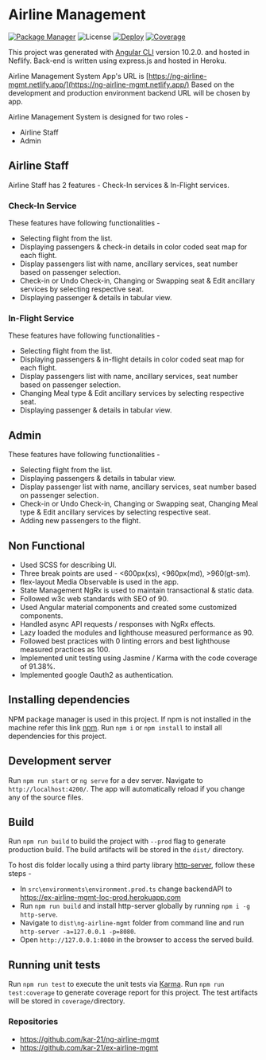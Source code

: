 # Airline Management 

[![Package Manager](https://img.shields.io/badge/npm-6.13.4-red?style=flat-square)](https://docs.npmjs.com/cli/v6) ![License](https://img.shields.io/badge/license-MIT-brightgreen?style=flat-square) [![Deploy](https://img.shields.io/badge/deploy-netlify-blue?style=flat-square)](https://ng-airline-mgmt.netlify.app/) [![Coverage](https://img.shields.io/badge/coverage-91.38%-green?style=flat-square)](https://ng-airline-mgmt.netlify.app/) 

This project was generated with [Angular CLI](https://github.com/angular/angular-cli) version 10.2.0. and hosted in Neflify. Back-end is written using express.js and hosted in Heroku.

Airline Management System App's URL is [https://ng-airline-mgmt.netlify.app/](https://ng-airline-mgmt.netlify.app/)
Based on the development and production environment backend URL will be chosen by app.

Airline Management System is designed for two roles -

- Airline Staff
- Admin


## Airline Staff
Airline Staff has 2 features - Check-In services & In-Flight services. 

### Check-In Service
These features have following  functionalities - 
- Selecting flight from the list. 
- Displaying passengers & check-in details in color coded seat map for each flight.
- Display passengers list with name, ancillary services, seat number based on passenger selection.
- Check-in or Undo Check-in, Changing or Swapping seat & Edit ancillary services by selecting respective seat.
- Displaying passenger & details in tabular view.

### In-Flight Service
These features have following  functionalities - 
- Selecting flight from the list. 
- Displaying passengers & in-flight details in color coded seat map for each flight.
- Display passengers list with name, ancillary services, seat number based on passenger selection.
- Changing Meal type & Edit ancillary services by selecting respective seat.
- Displaying passenger & details in tabular view.

## Admin
These features have following  functionalities -
- Selecting flight from the list. 
- Displaying passengers & details in tabular view.
- Display passenger list with name, ancillary services, seat number based on passenger selection.
- Check-in or Undo Check-in, Changing or Swapping seat, Changing Meal type & Edit ancillary services by selecting respective seat.
- Adding new passengers to the flight.

## Non Functional
- Used SCSS for describing UI.
- Three break points are used - <600px(xs), <960px(md), >960(gt-sm).
- flex-layout Media Observable is used in the app.
- State Management NgRx is used to maintain transactional & static data.
- Followed w3c web standards with SEO of 90.
- Used Angular material components and created some customized components.
- Handled async API requests / responses with NgRx effects.
- Lazy loaded the modules and lighthouse measured performance as 90.
- Followed best practices with 0 linting errors and best lighthouse measured practices as 100.
- Implemented unit testing using Jasmine / Karma with the code coverage of 91.38%.
- Implemented google Oauth2 as authentication.

## Installing dependencies

NPM package manager is used in this project. If npm is not installed in the machine refer this link [npm](https://docs.npmjs.com/cli/v6/configuring-npm/install).
Run `npm i` or `npm install` to install all dependencies for this project. 

## Development server

Run `npm run start` or `ng serve` for a dev server. Navigate to `http://localhost:4200/`. The app will automatically reload if you change any of the source files.

## Build

Run `npm run build` to build the project with `--prod` flag to generate production build. The build artifacts will be stored in the `dist/` directory.

To host dis folder locally using a third party library [http-server](https://www.npmjs.com/package/http-server), follow these steps - 
- In `src\environments\environment.prod.ts` change backendAPI to https://ex-airline-mgmt-loc-prod.herokuapp.com
- Run `npm run build` and  install http-server globally by running `npm i -g http-serve`. 
- Navigate to `dist\ng-airline-mgmt` folder from command line and run `http-server -a=127.0.0.1 -p=8080`.
- Open `http://127.0.0.1:8080` in the browser to access the served build.

## Running unit tests

Run `npm run test` to execute the unit tests via [Karma](https://karma-runner.github.io). Run `npm run test:coverage` to generate coverage report for this project. The test artifacts will be stored in `coverage/`directory. 

### Repositories

- https://github.com/kar-21/ng-airline-mgmt
- https://github.com/kar-21/ex-airline-mgmt
